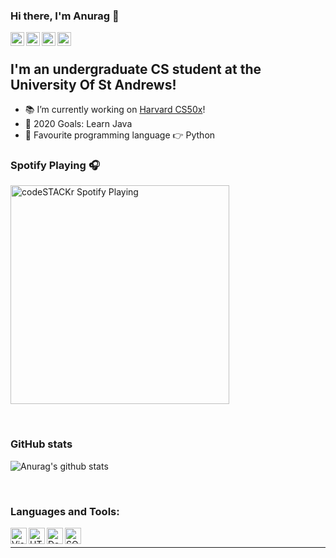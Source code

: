 ### Hi there, I'm Anurag 👋
[<img align="left" alt="Anurag | Twitter" width="22px" src="https://cdn.jsdelivr.net/npm/simple-icons@v3/icons/twitter.svg" />][twitter]
[<img align="left" alt="Anurag | LinkedIn" width="22px" src="https://cdn.jsdelivr.net/npm/simple-icons@v3/icons/linkedin.svg" />][linkedin]
[<img align="left" alt="Anurag | Instagram" width="22px" src="https://cdn.jsdelivr.net/npm/simple-icons@v3/icons/instagram.svg" />][instagram]
[<img align="left" alt="Anurag | Facebook" width="22px" src="https://simpleicons.org/icons/facebook.svg" />][facebook]
<br />
## I'm an undergraduate CS student at the University Of St Andrews!
- :books: I’m currently working on  [Harvard CS50x][cs50]!
- 🥅 2020 Goals: Learn Java
- :snake: Favourite programming language :point_right: Python

### Spotify Playing 🎧
[<img src="https://novatorem.anuragreggie.vercel.app/api/spotify-playing" alt="codeSTACKr Spotify Playing" width="350" />](https://open.spotify.com/user/swyqyimdc12jajde4vpwd2x1b)

<br />

<!--### Most used languages-->
<!--[![Top Langs](https://github-readme-stats.vercel.app/api/top-langs/?username=anuragreggie&layout=compact)](https://github.com/anuragreggie/github-readme-stats)-->
### GitHub stats
![Anurag's github stats](https://github-readme-stats.anuragreggie.vercel.app/api?username=anuragreggie&show_icons=true&theme=dark)

<br />

### Languages and Tools:
[<img align="left" alt="Visual Studio Code" width="26px" src="https://simpleicons.org/icons/python.svg" />][python]
[<img align="left" alt="HTML5" width="26px" src="https://simpleicons.org/icons/c.svg" />][c]
[<img align="left" alt="Deno" width="26px" src="https://simpleicons.org/icons/java.svg" />][java]
[<img align="left" alt="SQL" width="26px" src="https://simpleicons.org/icons/sqlite.svg" />][sql]
<br />



---

[website]: https://codeSTACKr.com
[twitter]: https://twitter.com/anuragreggie
[instagram]: https://instagram.com/anurag.r_
[linkedin]: https://uk.linkedin.com/in/anurag-suresh-562231198?trk=people-guest_people_search-card
[webdevplaylist]: https://www.youtube.com/playlist?list=PLkwxH9e_vrAJ0WbEsFA9W3I1W-g_BTsbt
[jsplaylist]: https://www.youtube.com/playlist?list=PLkwxH9e_vrALRJKu7wfXby3MKeflhTu6B
[cssplaylist]: https://www.youtube.com/playlist?list=PLkwxH9e_vrALSdvZuEh6gqQdmDoDIoqz4
[reactplaylist]: https://www.youtube.com/playlist?list=PLkwxH9e_vrAK4TdffpxKY3QGyHCpxFcQ0
[python]: https://www.python.org/about/
[c]: https://visualstudio.microsoft.com/vs/features/cplusplus/
[java]: http://jdk.java.net/
[sql]: https://www.w3schools.com/sql/
[cs50]: https://cs50.harvard.edu/x/2020/
[facebook]: https://www.facebook.com/anurag.reggie
